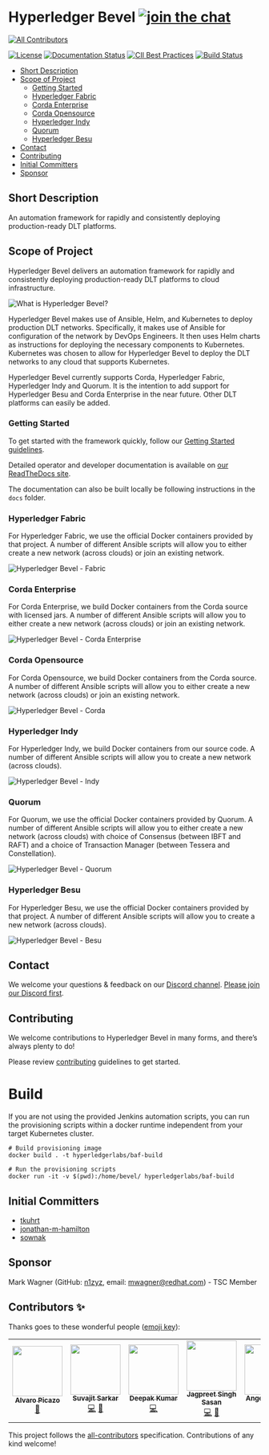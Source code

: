 # Hyperledger Bevel [![join the chat][chat-image]][chat-url]
<!-- ALL-CONTRIBUTORS-BADGE:START - Do not remove or modify this section -->
[![All Contributors](https://img.shields.io/badge/all_contributors-6-orange.svg?style=flat-square)](#contributors-)
<!-- ALL-CONTRIBUTORS-BADGE:END -->

[chat-url]: https://discord.gg/hyperledger
[chat-image]: https://img.shields.io/discord/905194001349627914?logo=Hyperledger&style=plastic.svg

[![License](https://img.shields.io/badge/License-Apache%202.0-blue.svg)](LICENSE) [![Documentation Status](https://readthedocs.org/projects/hyperledger-bevel/badge/?version=latest)](https://hyperledger-bevel.readthedocs.io/en/latest/?badge=latest) [![CII Best Practices](https://bestpractices.coreinfrastructure.org/projects/3548/badge)](https://bestpractices.coreinfrastructure.org/projects/3548)
[![Build Status](https://circleci.com/gh/hyperledger/bevel.svg?style=shield)](https://circleci.com/gh/hyperledger/bevel)

- [Short Description](#short-description)
- [Scope of Project](#scope-of-project)
  - [Getting Started](#getting-started)
  - [Hyperledger Fabric](#hyperledger-fabric)
  - [Corda Enterprise](#corda-enterprise)
  - [Corda Opensource](#corda-opensource)
  - [Hyperledger Indy](#hyperledger-indy)
  - [Quorum](#quorum)
  - [Hyperledger Besu](#hyperledger-besu)
- [Contact](#contact)
- [Contributing](#contributing)
- [Initial Committers](#initial-committers)
- [Sponsor](#sponsor)

## Short Description
An automation framework for rapidly and consistently deploying production-ready DLT platforms.

## Scope of Project
Hyperledger Bevel delivers an automation framework for rapidly and consistently deploying production-ready DLT platforms to cloud infrastructure.

![What is Hyperledger Bevel?](./docs/images/hyperledger-bevel-overview.png "What is Hyperledger Bevel?")

Hyperledger Bevel makes use of Ansible, Helm, and Kubernetes to deploy production DLT networks. Specifically, it makes use of Ansible for configuration of the network by DevOps Engineers. It then uses Helm charts as instructions for deploying the necessary components to Kubernetes. Kubernetes was chosen to allow for Hyperledger Bevel to deploy the DLT networks to any cloud that supports Kubernetes.

Hyperledger Bevel currently supports Corda, Hyperledger Fabric, Hyperledger Indy and Quorum. It is the intention to add support for Hyperledger Besu and Corda Enterprise in the near future. Other DLT platforms can easily be added.

### Getting Started

To get started with the framework quickly, follow our [Getting Started guidelines](https://hyperledger-bevel.readthedocs.io/en/latest/gettingstarted.html).

Detailed operator and developer documentation is available on [our ReadTheDocs site](https://hyperledger-bevel.readthedocs.io/en/latest/index.html).

The documentation can also be built locally be following instructions in the `docs` folder.

### Hyperledger Fabric
For Hyperledger Fabric, we use the official Docker containers provided by that project. A number of different Ansible scripts will allow you to either create a new network (across clouds) or join an existing network.

![Hyperledger Bevel - Fabric](./docs/images/hyperledger-bevel-fabric.png "Hyperledger Bevel for Hyperledger Fabric")

### Corda Enterprise
For Corda Enterprise, we build Docker containers from the Corda source with licensed jars. A number of different Ansible scripts will allow you to either create a new network (across clouds) or join an existing network.

![Hyperledger Bevel - Corda Enterprise](./docs/images/hyperledger-bevel-corda-ent.png "Hyperledger Bevel for Corda Enterprise")

### Corda Opensource
For Corda Opensource, we build Docker containers from the Corda source. A number of different Ansible scripts will allow you to either create a new network (across clouds) or join an existing network.

![Hyperledger Bevel - Corda](./docs/images/hyperledger-bevel-corda.png "Hyperledger Bevel for Corda")

### Hyperledger Indy
For Hyperledger Indy, we build Docker containers from our source code. A number of different Ansible scripts will allow you to create a new network (across clouds).

![Hyperledger Bevel - Indy](./docs/images/hyperledger-bevel-indy.png "Hyperledger Bevel for Hyperledger Indy")

### Quorum
For Quorum, we use the official Docker containers provided by Quorum. A number of different Ansible scripts will allow you to either create a new network (across clouds) with choice of Consensus (between IBFT and RAFT) and a choice of Transaction Manager (between Tessera and Constellation).

![Hyperledger Bevel - Quorum](./docs/images/hyperledger-bevel-quorum.png "Hyperledger Bevel for Quorum")

### Hyperledger Besu
For Hyperledger Besu, we use the official Docker containers provided by that project. A number of different Ansible scripts will allow you to create a new network (across clouds).

![Hyperledger Bevel - Besu](./docs/images/hyperledger-bevel-besu.png "Hyperledger Bevel for Hyperledger Besu")

## Contact
We welcome your questions & feedback on our [Discord channel](https://discord.com/channels/905194001349627914/941739691336679454). [Please join our Discord first](https://discord.gg/hyperledger).

## Contributing
We welcome contributions to Hyperledger Bevel in many forms, and there’s always plenty to do!

Please review [contributing](./CONTRIBUTING.md) guidelines to get started.

# Build
If you are not using the provided Jenkins automation scripts, you can run the provisioning scripts within a docker runtime independent from your target Kubernetes cluster.
```
# Build provisioning image
docker build . -t hyperledgerlabs/baf-build

# Run the provisioning scripts
docker run -it -v $(pwd):/home/bevel/ hyperledgerlabs/baf-build
```

## Initial Committers
- [tkuhrt](https://github.com/tkuhrt)
- [jonathan-m-hamilton](https://github.com/jonathan-m-hamilton)
- [sownak](https://github.com/sownak)


## Sponsor
Mark Wagner (GitHub: [n1zyz](https://github.com/n1zyz), email: [mwagner@redhat.com](mailto:mwagner@redhat.com)) - TSC Member

## Contributors ✨

Thanks goes to these wonderful people ([emoji key](https://allcontributors.org/docs/en/emoji-key)):

<!-- ALL-CONTRIBUTORS-LIST:START - Do not remove or modify this section -->
<!-- prettier-ignore-start -->
<!-- markdownlint-disable -->
<table>
  <tr>
    <td align="center"><a href="https://github.com/alvaropicazo"><img src="https://avatars.githubusercontent.com/u/76157062?v=4?s=100" width="100px;" alt=""/><br /><sub><b>Alvaro Picazo</b></sub></a><br /><a href="#maintenance-alvaropicazo" title="Maintenance">🚧</a></td>
    <td align="center"><a href="https://github.com/suvajit-sarkar"><img src="https://avatars.githubusercontent.com/u/55580532?v=4?s=100" width="100px;" alt=""/><br /><sub><b>Suvajit Sarkar</b></sub></a><br /><a href="https://github.com/hyperledger/bevel/commits?author=suvajit-sarkar" title="Code">💻</a> <a href="https://github.com/hyperledger/bevel/commits?author=suvajit-sarkar" title="Documentation">📖</a></td>
    <td align="center"><a href="https://github.com/deepakkumardbd"><img src="https://avatars.githubusercontent.com/u/57094817?v=4?s=100" width="100px;" alt=""/><br /><sub><b>Deepak Kumar</b></sub></a><br /><a href="https://github.com/hyperledger/bevel/commits?author=deepakkumardbd" title="Code">💻</a></td>
    <td align="center"><a href="https://github.com/jagpreetsinghsasan"><img src="https://avatars.githubusercontent.com/u/56861721?v=4?s=100" width="100px;" alt=""/><br /><sub><b>Jagpreet Singh Sasan</b></sub></a><br /><a href="https://github.com/hyperledger/bevel/commits?author=jagpreetsinghsasan" title="Code">💻</a> <a href="#maintenance-jagpreetsinghsasan" title="Maintenance">🚧</a></td>
    <td align="center"><a href="https://github.com/angelaalagbe"><img src="https://avatars.githubusercontent.com/u/54588164?v=4?s=100" width="100px;" alt=""/><br /><sub><b>Angela.Alagbe</b></sub></a><br /><a href="https://github.com/hyperledger/bevel/commits?author=angelaalagbe" title="Documentation">📖</a> <a href="#content-angelaalagbe" title="Content">🖋</a></td>
    <td align="center"><a href="https://github.com/mgCepeda"><img src="https://avatars.githubusercontent.com/u/83813093?v=4?s=100" width="100px;" alt=""/><br /><sub><b>Marina Gómez Cepeda</b></sub></a><br /><a href="https://github.com/hyperledger/bevel/commits?author=mgCepeda" title="Code">💻</a></td>
  </tr>
</table>

<!-- markdownlint-restore -->
<!-- prettier-ignore-end -->

<!-- ALL-CONTRIBUTORS-LIST:END -->

This project follows the [all-contributors](https://github.com/all-contributors/all-contributors) specification. Contributions of any kind welcome!
